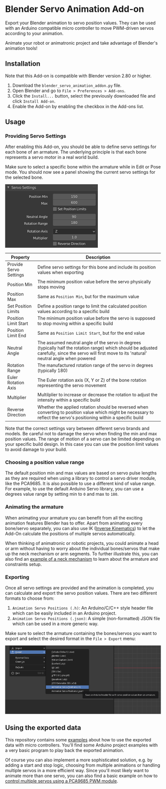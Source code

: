 # Blender Servo Animation Add-on

Export your Blender animation to servo position values. They can be used with an Arduino compatible micro controller to move PWM-driven servos according to your animation.

Animate your robot or animatronic project and take advantage of Blender's animation tools!

## Installation

Note that this Add-on is compatible with Blender version 2.80 or higher.

1. Download the `blender_servo_animation_addon.py` file.
2. Open Blender and go to `File > Preferences > Add-ons`.
3. Click the `Install...` button, select the previously downloaded file and click `Install Add-on`.
4. Enable the Add-on by enabling the checkbox in the Add-ons list.

## Usage

### Providing Servo Settings

After enabling this Add-on, you should be able to define servo settings for each bone of an armature. The underlying principle is that each bone represents a servo motor in a real world build.

Make sure to select a specific bone within the armature while in Edit or Pose mode. You should now see a panel showing the current servo settings for the selected bone.

![Servo Settings panel](screenshots/servo_settings.png)

| Property               | Description                                                                                                                                                                                           |
| ---------------------- | ----------------------------------------------------------------------------------------------------------------------------------------------------------------------------------------------------- |
| Provide Servo Settings | Define servo settings for this bone and include its position values when exporting                                                                                                                    |
| Position Min           | The minimum position value before the servo physically stops moving                                                                                                                                   |
| Position Max           | Same as `Position Min`, but for the maximum value                                                                                                                                                     |
| Set Position Limits    | Define a position range to limit the calculated position values according to a specific build                                                                                                         |
| Position Limit Start   | The minimum position value before the servo is supposed to stop moving within a specific build                                                                                                        |
| Position Limit End     | Same as `Position Limit Start`, but for the end value                                                                                                                                                 |
| Neutral Angle          | The assumed neutral angle of the servo in degrees (typically half the rotation range) which should be adjusted carefully, since the servo will first move to its 'natural' neutral angle when powered |
| Rotation Range         | The manufactured rotation range of the servo in degrees (typically 180)                                                                                                                               |
| Euler Rotation Axis    | The Euler rotation axis (X, Y or Z) of the bone rotation representing the servo movement                                                                                                              |
| Multiplier             | Multilplier to increase or decrease the rotation to adjust the intensity within a specific build                                                                                                      |
| Reverse Direction      | Whether the applied rotation should be reversed when converting to position value which might be necessary to reflect the servo's positioning within a specific build                                 |

Note that the correct settings vary between different servo brands and models. Be careful not to damage the servo when finding the min and max position values. The range of motion of a servo can be limited depending on your specific build design. In this case you can use the position limit values to avoid damage to your build.

### Choosing a position value range

The default position min and max values are based on servo pulse lengths as they are required when using a library to control a servo driver module, like the PCA9685. It is also possible to use a different kind of value range. For example, to use the default Arduino Servo library, you can use a degrees value range by setting min to `0` and max to `180`.

### Animating the armature

When animating your armature you can benefit from all the exciting animation features Blender has to offer. Apart from animating every bone/servo separately, you can also use IK ([Inverse Kinematics](https://www.youtube.com/watch?v=S-2v_CKmVE8)) to let the Add-On calculate the positions of multiple servos automatically.

When thinking of animatronic or robotic projects, you could animate a head or arm without having to worry about the individual bones/servos that make up the neck mechanism or arm segments. To further illustrate this, you can also find an [example of a neck mechanism](examples/IK/ik.blend) to learn about the armature and constraints setup.

### Exporting

Once all servo settings are provided and the animation is completed, you can calculate and export the servo position values. There are two different formats to choose from:

1. `Animation Servo Positions (.h)`: An Arduino/C/C++ style header file which can be easily included in an Arduino project.
2. `Animation Servo Positions (.json)`: A simple (non-formatted) JSON file which can be used in a more generic way.

Make sure to select the armature containing the bones/servos you want to export and select the desired format in the `File > Export` menu:

![Servo Settings panel](screenshots/export_menu.png)

## Using the exported data

This repository contains some [examples](examples) about how to use the exported data with micro controllers. You'll find some Arduino project examples with a very basic program to play back the exported animation.

Of course you can also implement a more sophisticated solution, e.g. by adding a start and stop logic, choosing from multiple animations or handling multiple servos in a more efficient way. Since you'll most likely want to animate more than one servo, you can also find a basic example on how to [control multiple servos using a PCA9685 PWM module](examples/ArduinoPCA9685/ArduinoPCA9685.ino).